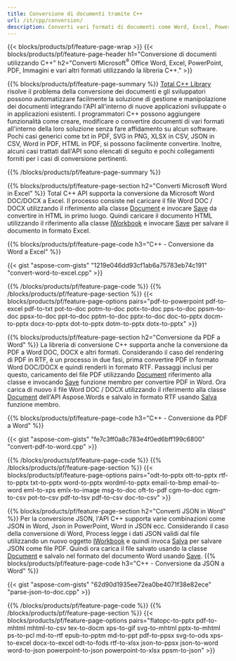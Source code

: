 ```yaml
---
title: Conversione di documenti tramite C++ 
url: /it/cpp/conversion/
description: Converti vari formati di documenti come Word, Excel, PowerPoint, PDF, JSON, Immagini e altro utilizzando l'API C++. 
---
```


{{< blocks/products/pf/feature-page-wrap >}}
{{< blocks/products/pf/feature-page-header h1="Conversione di documenti utilizzando C++" h2="Converti Microsoft<sup>&reg;</sup> Office Word, Excel, PowerPoint, PDF, Immagini e vari altri formati utilizzando la libreria C++." >}}

{{% blocks/products/pf/feature-page-summary %}}
[Total C++ Library](https://products.aspose.com/total/cpp/) risolve il problema della conversione dei documenti e gli sviluppatori possono automatizzare facilmente la soluzione di gestione e manipolazione dei documenti integrando l'API all'interno di nuove applicazioni sviluppate o in applicazioni esistenti. I programmatori C++ possono aggiungere funzionalità come creare, modificare o convertire documenti di vari formati all'interno della loro soluzione senza fare affidamento su alcun software. Pochi casi generici come txt in PDF, SVG in PNG, XLSX in CSV, JSON in CSV, Word in PDF, HTML in PDF, si possono facilmente convertire. Inoltre, alcuni casi trattati dall'API sono elencati di seguito e pochi collegamenti forniti per i casi di conversione pertinenti. 

{{% /blocks/products/pf/feature-page-summary  %}}

{{% blocks/products/pf/feature-page-section  h2="Converti Microsoft Word in Excel" %}}
Total C++ API supporta la conversione da Microsoft Word DOC/DOCX a Excel.  Il processo consiste nel caricare il file Word DOC / DOCX utilizzando il riferimento alla classe [Document](https://reference.aspose.com/words/cpp/class/aspose.words.document) e invocare [Save](https://reference.aspose.com/words/cpp/class/aspose.words.document#save_string_saveformat) da convertire in HTML in primo luogo. Quindi caricare il documento HTML utilizzando il riferimento alla classe [IWorkbook](https://reference.aspose.com/cells/cpp/class/aspose.cells.i_workbook) e invocare [Save](https://reference.aspose.com/cells/cpp/class/aspose.cells.i_workbook#a5dc7de23f7ceba76a05dc1d49f51502e) per salvare il documento in formato Excel. 

{{% blocks/products/pf/feature-page-code h3="C++ - Conversione da Word a Excel" %}}

{{< gist "aspose-com-gists" "1219e046dd93cf1ab6a75783eb74c191" "convert-word-to-excel.cpp" >}}

{{% /blocks/products/pf/feature-page-code  %}}
{{% /blocks/products/pf/feature-page-section %}}
{{< blocks/products/pf/feature-page-options pairs="pdf-to-powerpoint pdf-to-excel pdf-to-txt pot-to-doc potm-to-doc potx-to-doc pps-to-doc ppsm-to-doc ppsx-to-doc ppt-to-doc pptm-to-doc pptx-to-doc doc-to-pptx docm-to-pptx docx-to-pptx dot-to-pptx dotm-to-pptx dotx-to-pptx" >}}

{{% blocks/products/pf/feature-page-section  h2="Conversione da PDF a Word" %}}
La libreria di conversione C++ supporta anche la conversione da PDF a Word DOC, DOCX e altri formati. Considerando il caso del rendering di PDF in RTF, è un processo in due fasi, prima convertire PDF in formato Word DOC/DOCX e quindi renderli in formato RTF. Passaggi inclusi per questo, caricamento del file PDF utilizzando [Document](https://reference.aspose.com/pdf/cpp/class/aspose.pdf.document) riferimento alla classe e invocando [Save](https://reference.aspose.com/pdf/cpp/class/aspose.pdf.document#adb8061c585440fde49c1263e68837f01) funzione membro per convertire PDF in Word. Ora carica di nuovo il file Word DOC / DOCX utilizzando il riferimento alla classe [Document](https://reference.aspose.com/words/cpp/class/aspose.words.document) dell'API Aspose.Words e salvalo in formato RTF usando [Salva](https://reference.aspose.com/words/cpp/class/aspose.words.document#save_stream_saveformat) funzione membro.

{{% blocks/products/pf/feature-page-code h3="C++ - Conversione da PDF a Word" %}}

{{< gist "aspose-com-gists" "fe7c3ff0a8c783e4f0ed6bff199c6800" "convert-pdf-to-word.cpp" >}}

{{% /blocks/products/pf/feature-page-code  %}}
{{% /blocks/products/pf/feature-page-section %}}
{{< blocks/products/pf/feature-page-options pairs="odt-to-pptx ott-to-pptx rtf-to-pptx txt-to-pptx word-to-pptx wordml-to-pptx email-to-bmp email-to-word eml-to-xps emlx-to-image msg-to-doc oft-to-pdf cgm-to-doc cgm-to-csv pot-to-csv pdf-to-tsv pdf-to-csv doc-to-csv" >}}

{{% blocks/products/pf/feature-page-section  h2="Converti JSON in Word" %}}
Per la conversione JSON, l'API C++ supporta varie combinazioni come JSON in Word, Json in PowerPoint, Word in JSON ecc. Considerando il caso della conversione di Word, Process legge i dati JSON validi dal file utilizzando un nuovo oggetto [IWorkbook](https://reference.aspose.com/cells/cpp/class/aspose.cells.i_workbook) e quindi invoca [Salva](https://reference.aspose.com/cells/cpp/class/aspose.cells.i_workbook#a9460f52a2dec8f4bf623a4905167d997) per salvare JSON come file PDF. Quindi ora carica il file salvato usando la classe [Document](https://reference.aspose.com/words/cpp/class/aspose.words.document) e salvalo nel formato del documento Word usando [Save](https://reference.aspose.com/words/cpp/class/aspose.words.document#save_string_saveformat).
{{% blocks/products/pf/feature-page-code h3="C++ - Conversione da JSON a Word" %}}

{{< gist "aspose-com-gists" "62d90d1935ee72ea0be4071f38e82ece" "parse-json-to-doc.cpp" >}}


{{% /blocks/products/pf/feature-page-code  %}}
{{% /blocks/products/pf/feature-page-section %}}
{{< blocks/products/pf/feature-page-options pairs="flatopc-to-pptx pdf-to-mhtml mhtml-to-csv tex-to-docm xps-to-gif svg-to-mhtml pptx-to-mhtml ps-to-pcl md-to-rtf epub-to-pptm md-to-ppt pdf-to-ppsx svg-to-ods xps-to-excel docx-to-excel odt-to-fods rtf-to-xlsx json-to-ppsx json-to-word word-to-json powerpoint-to-json powerpoint-to-xlsx ppsm-to-json" >}}